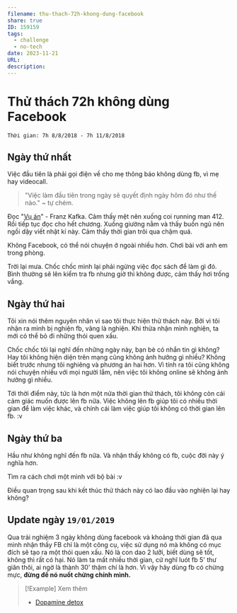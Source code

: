 ```yaml
---
filename: thu-thach-72h-khong-dung-facebook
share: true
ID: 159159
tags:
  - challenge
  - no-tech
date: 2023-11-21
URL: 
description: 
---
```


# Thử thách 72h không dùng Facebook

`Thời gian: 7h 8/8/2018 - 7h 11/8/2018`

## Ngày thứ nhất

Việc đầu tiên là phải gọi điện về cho mẹ thông báo không dùng fb, vì mẹ hay videocall.

> "Việc làm đầu tiên trong ngày sẽ quyết định ngày hôm đó như thế nào." ~ tự chém.

Đọc "[Vụ án](../../V%E1%BB%A5%20%C3%A1n.md)" - Franz Kafka. Cảm thấy mệt nên xuống coi running man 412. Rồi tiếp tục đọc cho hết chương. Xuống giường nằm và thấy buồn ngủ nên ngồi dậy viết nhật kí này. Cảm thấy thời gian trôi qua chậm quá.

Không Facebook, có thể nói chuyện ở ngoài nhiều hơn. Chơi bài với anh em trong phòng.

Trời lại mưa. Chốc chốc mình lại phải ngừng việc đọc sách để làm gì đó. Bình thường sẽ lên kiểm tra fb nhưng giờ thì không được, cảm thấy hơi trống vắng.

## Ngày thứ hai

Tôi xin nói thêm nguyên nhân vì sao tôi thực hiện thử thách này. Bởi vì tôi nhận ra mình bị nghiện fb, vâng là nghiện. Khi thừa nhận mình nghiện, ta mới có thể bỏ đi những thói quen xấu.

Chốc chốc tôi lại nghĩ đến những ngày này, bạn bè có nhắn tin gì không? Hay tôi không hiện diện trên mạng cũng không ảnh hưởng gì nhiều? Không biết trước nhưng tôi nghiêng và phương án hai hơn. Vì tính ra tôi cũng không nói chuyện nhiều với mọi người lắm, nên việc tôi không online sẽ không ảnh hưởng gì nhiều.

Tới thời điểm này, tức là hơn một nửa thời gian thử thách, tôi không còn cái cảm giác muốn được lên fb nữa. Việc không lên fb giúp tôi có nhiều thời gian để làm việc khác, và chính cái làm việc giúp tôi không có thời gian lên fb. :v

## Ngày thứ ba

Hầu như không nghĩ đến fb nữa. Và nhận thấy không có fb, cuộc đời này ý nghĩa hơn.

Tìm ra cách chơi một mình với bộ bài :v

Điều quan trọng sau khi kết thúc thử thách này có lao đầu vào nghiện lại hay không?

## Update ngày ``19/01/2019``

Qua trải nghiệm 3 ngày không dùng facebook và khoảng thời gian đã qua mình nhận thấy FB chỉ là một công cụ, việc sử dụng nó mà không có mục đích sẽ tạo ra một thói quen xấu. Nó là con dao 2 lưỡi, biết dùng sẽ tốt, không thì rất có hại. Nó làm ta mất nhiều thời gian, cứ nghĩ luót fb 5' thư giãn thôi, ai ngờ là thành 30' thậm chí là hơn. Vì vậy hãy dùng fb có chừng mực, **đừng để nó nuốt chửng chính mình.**


> [!Example] Xem thêm
> - [Dopamine detox](./dopamine-detox.md)